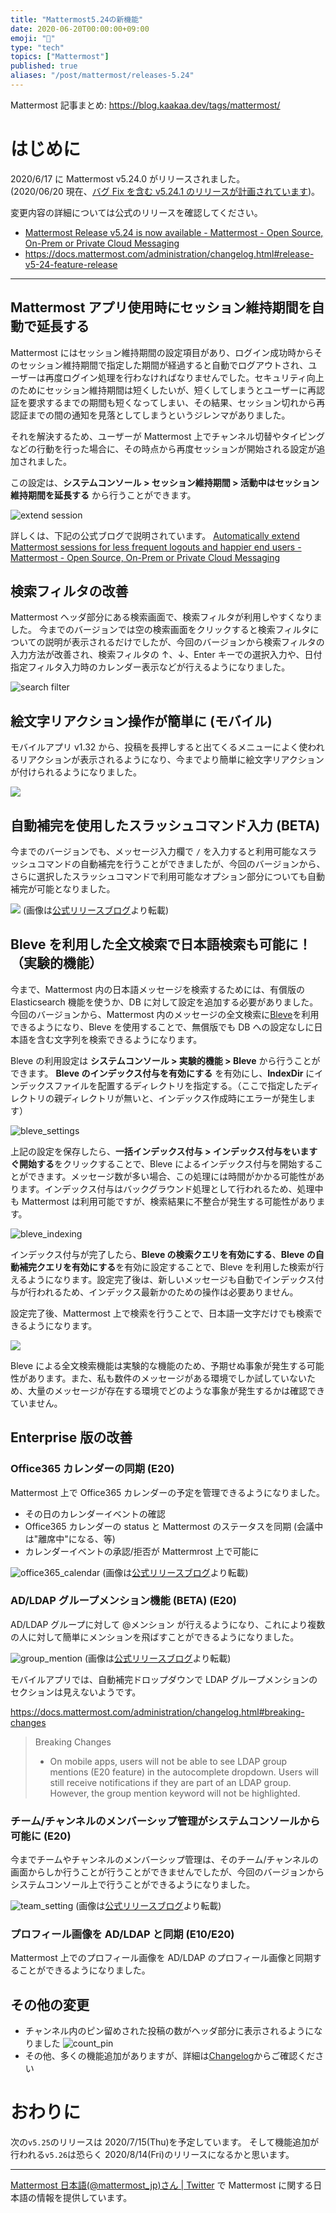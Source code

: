 ```yaml
---
title: "Mattermost5.24の新機能"
date: 2020-06-20T00:00:00+09:00
emoji: "📣"
type: "tech"
topics: ["Mattermost"]
published: true
aliases: "/post/mattermost/releases-5.24"
---
```


Mattermost 記事まとめ: https://blog.kaakaa.dev/tags/mattermost/

# はじめに

2020/6/17 に Mattermost v5.24.0 がリリースされました。  
(2020/06/20 現在、[バグ Fix を含む v5.24.1 のリリースが計画されています](https://docs.mattermost.com/administration/changelog.html#release-v5-24-feature-release))。

変更内容の詳細については公式のリリースを確認してください。

- [Mattermost Release v5\.24 is now available \- Mattermost \- Open Source, On\-Prem or Private Cloud Messaging](https://mattermost.com/blog/mattermost-release-v5-24/)
- https://docs.mattermost.com/administration/changelog.html#release-v5-24-feature-release

---

## Mattermost アプリ使用時にセッション維持期間を自動で延長する

Mattermost にはセッション維持期間の設定項目があり、ログイン成功時からそのセッション維持期間で指定した期間が経過すると自動でログアウトされ、ユーザーは再度ログイン処理を行わなければなりませんでした。セキュリティ向上のためにセッション維持期間は短くしたいが、短くしてしまうとユーザーに再認証を要求するまでの期間も短くなってしまい、その結果、セッション切れから再認証までの間の通知を見落としてしまうというジレンマがありました。

それを解決するため、ユーザーが Mattermost 上でチャンネル切替やタイピングなどの行動を行った場合に、その時点から再度セッションが開始される設定が追加されました。

この設定は、**システムコンソール > セッション維持期間 > 活動中はセッション維持期間を延長する** から行うことができます。

![extend session](https://blog.kaakaa.dev/images/posts/mattermost/releases-5.24/extending_session.png)

詳しくは、下記の公式ブログで説明されています。
[Automatically extend Mattermost sessions for less frequent logouts and happier end users \- Mattermost \- Open Source, On\-Prem or Private Cloud Messaging](https://mattermost.com/blog/session-expiry-experience/)

## 検索フィルタの改善

Mattermost ヘッダ部分にある検索画面で、検索フィルタが利用しやすくなりました。
今までのバージョンでは空の検索画面をクリックすると検索フィルタについての説明が表示されるだけでしたが、今回のバージョンから検索フィルタの入力方法が改善され、検索フィルタの ↑、↓、Enter キーでの選択入力や、日付指定フィルタ入力時のカレンダー表示などが行えるようになりました。

![search filter](https://blog.kaakaa.dev/images/posts/mattermost/releases-5.24/search_filter.gif)

## 絵文字リアクション操作が簡単に (モバイル)

モバイルアプリ v1.32 から、投稿を長押しすると出てくるメニューによく使われるリアクションが表示されるようになり、今までより簡単に絵文字リアクションが付けられるようになりました。

![](https://blog.kaakaa.dev/images/posts/mattermost/releases-5.24/emoji_mobile.jpg)

## 自動補完を使用したスラッシュコマンド入力 (BETA)

今までのバージョンでも、メッセージ入力欄で `/` を入力すると利用可能なスラッシュコマンドの自動補完を行うことができましたが、今回のバージョンから、さらに選択したスラッシュコマンドで利用可能なオプション部分についても自動補完が可能となりました。

![](https://blog.kaakaa.dev/images/posts/mattermost/releases-5.24/slash_autocomplete.gif)
(画像は[公式リリースブログ](https://mattermost.com/blog/mattermost-release-v5-24/)より転載)

## Bleve を利用した全文検索で日本語検索も可能に！（実験的機能）

今まで、Mattermost 内の日本語メッセージを検索するためには、有償版の Elasticsearch 機能を使うか、DB に対して設定を追加する必要がありました。今回のバージョンから、Mattermost 内のメッセージの全文検索に[Bleve](http://blevesearch.com/)を利用できるようになり、Bleve を使用することで、無償版でも DB への設定なしに日本語を含む文字列を検索できるようになります。

Bleve の利用設定は **システムコンソール > 実験的機能 > Bleve** から行うことができます。
**Bleve のインデックス付与を有効にする** を有効にし、**IndexDir** にインデックスファイルを配置するディレクトリを指定する。（ここで指定したディレクトリの親ディレクトリが無いと、インデックス作成時にエラーが発生します）

![bleve_settings](https://blog.kaakaa.dev/images/posts/mattermost/releases-5.24/bleve_settings.png)

上記の設定を保存したら、**一括インデックス付与 > インデックス付与をいますぐ開始する**をクリックすることで、Bleve によるインデックス付与を開始することができます。メッセージ数が多い場合、この処理には時間がかかる可能性があります。インデックス付与はバックグラウンド処理として行われるため、処理中も Mattermost は利用可能ですが、検索結果に不整合が発生する可能性があります。

![bleve_indexing](https://blog.kaakaa.dev/images/posts/mattermost/releases-5.24/bleve_indexing.png)

インデックス付与が完了したら、**Bleve の検索クエリを有効にする**、**Bleve の自動補完クエリを有効にする**を有効に設定することで、Bleve を利用した検索が行えるようになります。設定完了後は、新しいメッセージも自動でインデックス付与が行われるため、インデックス最新かのための操作は必要ありません。

設定完了後、Mattermost 上で検索を行うことで、日本語一文字だけでも検索できるようになります。

![](https://blog.kaakaa.dev/images/posts/mattermost/releases-5.24/bleve_search.png)

Bleve による全文検索機能は実験的な機能のため、予期せぬ事象が発生する可能性があります。また、私も数件のメッセージがある環境でしか試していないため、大量のメッセージが存在する環境でどのような事象が発生するかは確認できていません。

## Enterprise 版の改善

### Office365 カレンダーの同期 (E20)

Mattermost 上で Office365 カレンダーの予定を管理できるようになりました。

- その日のカレンダーイベントの確認
- Office365 カレンダーの status と Mattermost のステータスを同期 (会議中は"離席中"になる、等)
- カレンダーイベントの承認/拒否が Mattermrost 上で可能に

![office365_calendar](https://blog.kaakaa.dev/images/posts/mattermost/releases-5.24/office365_calendar.png)
(画像は[公式リリースブログ](https://mattermost.com/blog/mattermost-release-v5-24/)より転載)

### AD/LDAP グループメンション機能 (BETA) (E20)

AD/LDAP グループに対して @メンション が行えるようになり、これにより複数の人に対して簡単にメンションを飛ばすことができるようになりました。

![group_mention](https://blog.kaakaa.dev/images/posts/mattermost/releases-5.24/group_mention.png)
(画像は[公式リリースブログ](https://mattermost.com/blog/mattermost-release-v5-24/)より転載)

モバイルアプリでは、自動補完ドロップダウンで LDAP グループメンションのセクションは見えないようです。

https://docs.mattermost.com/administration/changelog.html#breaking-changes

> Breaking Changes
>
> - On mobile apps, users will not be able to see LDAP group mentions (E20 feature) in the autocomplete dropdown. Users will still receive notifications if they are part of an LDAP group. However, the group mention keyword will not be highlighted.

### チーム/チャンネルのメンバーシップ管理がシステムコンソールから可能に (E20)

今までチームやチャンネルのメンバーシップ管理は、そのチーム/チャンネルの画面からしか行うことが行うことができませんでしたが、今回のバージョンからシステムコンソール上で行うことができるようになりました。

![team_setting](https://blog.kaakaa.dev/images/posts/mattermost/releases-5.24/team_setting.png)
(画像は[公式リリースブログ](https://mattermost.com/blog/mattermost-release-v5-24/)より転載)

### プロフィール画像を AD/LDAP と同期 (E10/E20)

Mattermost 上でのプロフィール画像を AD/LDAP のプロフィール画像と同期することができるようになりました。

## その他の変更

- チャンネル内のピン留めされた投稿の数がヘッダ部分に表示されるようになりました
  ![count_pin](https://blog.kaakaa.dev/images/posts/mattermost/releases-5.24/count_pin.png)
- その他、多くの機能追加がありますが、詳細は[Changelog](https://docs.mattermost.com/administration/changelog.html#release-v5-24-feature-release)からご確認ください

# おわりに

次の`v5.25`のリリースは 2020/7/15(Thu)を予定しています。
そして機能追加が行われる`v5.26`は恐らく 2020/8/14(Fri)のリリースになるかと思います。

---

[Mattermost 日本語\(@mattermost_jp\)さん \| Twitter](https://twitter.com/mattermost_jp?lang=ja) で Mattermost に関する日本語の情報を提供しています。

